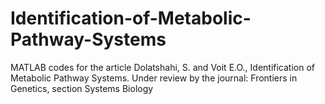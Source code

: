 # Identification-of-Metabolic-Pathway-Systems
MATLAB codes for the article Dolatshahi, S. and Voit E.O., Identification of Metabolic Pathway Systems. Under review by the journal: Frontiers in Genetics, section Systems Biology
